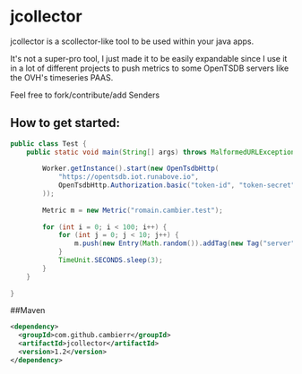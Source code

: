 # jcollector
jcollector is a scollector-like tool to be used within your java apps.

It's not a super-pro tool, I just made it to be easily expandable since I use it in a lot of different projects to push metrics to some OpenTSDB servers like the OVH's timeseries PAAS.

Feel free to fork/contribute/add Senders

## How to get started:

```java
public class Test {
    public static void main(String[] args) throws MalformedURLException, InterruptedException, IOException {
        
        Worker.getInstance().start(new OpenTsdbHttp(
            "https://opentsdb.iot.runabove.io", 
            OpenTsdbHttp.Authorization.basic("token-id", "token-secret")
        ));
        
        Metric m = new Metric("romain.cambier.test");
        
        for (int i = 0; i < 100; i++) {
            for (int j = 0; j < 10; j++) {
                m.push(new Entry(Math.random()).addTag(new Tag("server", "054")).addTag(new Tag("dc", "SBG1")));
            }
            TimeUnit.SECONDS.sleep(3);
        }
    }
    
}
```

##Maven
```xml
<dependency>
  <groupId>com.github.cambierr</groupId>
  <artifactId>jcollector</artifactId>
  <version>1.2</version>
</dependency>
```

